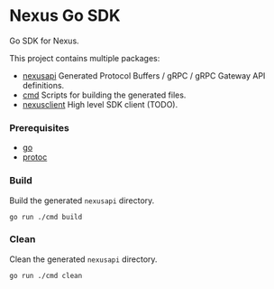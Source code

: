 # Nexus Go SDK

Go SDK for Nexus.

This project contains multiple packages:

- [nexusapi](./nexusapi) Generated Protocol Buffers / gRPC / gRPC Gateway API definitions.
- [cmd](./cmd) Scripts for building the generated files.
- [nexusclient](./nexusclient) High level SDK client (TODO).

### Prerequisites

- [go](https://go.dev/doc/install)
- [protoc](https://grpc.io/docs/protoc-installation/)

### Build

Build the generated `nexusapi` directory.

```shell
go run ./cmd build
```

### Clean

Clean the generated `nexusapi` directory.

```shell
go run ./cmd clean
```
